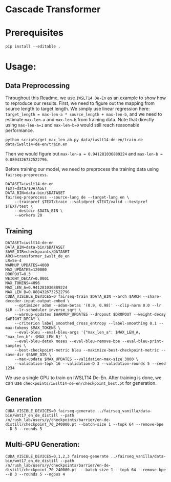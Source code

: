 # Cascade Transformer

# Prerequisites

```
pip install --editable .
```

# Usage:

## Data Preprocessing

Throughout this Readme, we use `IWSLT14 De-En` as an example to show how to reproduce our results. First, we need to figure out the mapping from source length to target length. We simply use linear regression here: `target_length = max-len-a * source_length + max-len-b`, and we need to estimate `max-len-a` and `max-len-b` from training data. Note that directly using `max-len-a=1` and `max-len-b=0` would still reach reasonable performance.

```
python scripts/get_max_len_ab.py data/iwslt14-de-en/train.de data/iwslt14-de-en/train.en
```

Then we would figure out `max-len-a = 0.941281036889224` and `max-len-b = 0.8804326732522796`.

Before training our model, we need to preprocess the training data using `fairseq-preprocess`.

```
DATASET=iwslt14-de-en
TEXT=data/$DATASET
DATA_BIN=data-bin/$DATASET
fairseq-preprocess --source-lang de --target-lang en \
    --trainpref $TEXT/train --validpref $TEXT/valid --testpref $TEXT/test \
    --destdir $DATA_BIN \
    --workers 20
```

## Training

```
DATASET=iwslt14-de-en
DATA_BIN=data-bin/$DATASET
SAVE_DIR=checkpoints/DATASET
ARCH=transformer_iwslt_de_en
LR=5e-4
WARMUP_UPDATES=4000
MAX_UPDATES=120000
DROPOUT=0.3
WEIGHT_DECAY=0.0001
MAX_TOKENS=4096
MAX_LEN_A=0.941281036889224
MAX_LEN_B=0.8804326732522796
CUDA_VISIBLE_DEVICES=0 fairseq-train $DATA_BIN --arch $ARCH --share-decoder-input-output-embed \
    --optimizer adam --adam-betas '(0.9, 0.98)' --clip-norm 0.0 --lr $LR --lr-scheduler inverse_sqrt \
    --warmup-updates $WARMUP_UPDATES --dropout $DROPOUT --weight-decay $WEIGHT_DECAY \
    --criterion label_smoothed_cross_entropy --label-smoothing 0.1 --max-tokens $MAX_TOKENS \
    --eval-bleu --eval-bleu-args '{"max_len_a": $MAX_LEN_A, "max_len_b": $MAX_LEN_B}' \
    --eval-bleu-detok moses --eval-bleu-remove-bpe --eval-bleu-print-samples \
    --best-checkpoint-metric bleu --maximize-best-checkpoint-metric --save-dir $SAVE_DIR \
    --max-update $MAX_UPDATES --validation-max-size 3000 \
    --validation-topk 16 --validation-D 3 --validation-rounds 5 --seed 1234
```

We use a single GPU to train on IWSLT14 De-En. After training is done, we can use `checkpoints/iwslt14-de-en/checkpoint_best.pt` for generation.


## Generation


```
CUDA_VISIBLE_DEVICES=0 fairseq-generate ../fairseq_vanilla/data-bin/wmt17_en_de_distill --path /n/rush_lab/users/y/checkpoints/barrier/en-de-distill/checkpoint_70_240000.pt --batch-size 1 --topk 64 --remove-bpe --D 3 --rounds 5
```

## Multi-GPU Generation:


```
CUDA_VISIBLE_DEVICES=0,1,2,3 fairseq-generate ../fairseq_vanilla/data-bin/wmt17_en_de_distill --path /n/rush_lab/users/y/checkpoints/barrier/en-de-distill/checkpoint_70_240000.pt  --batch-size 1 --topk 64 --remove-bpe --D 3 --rounds 5 --ngpus 4
```
